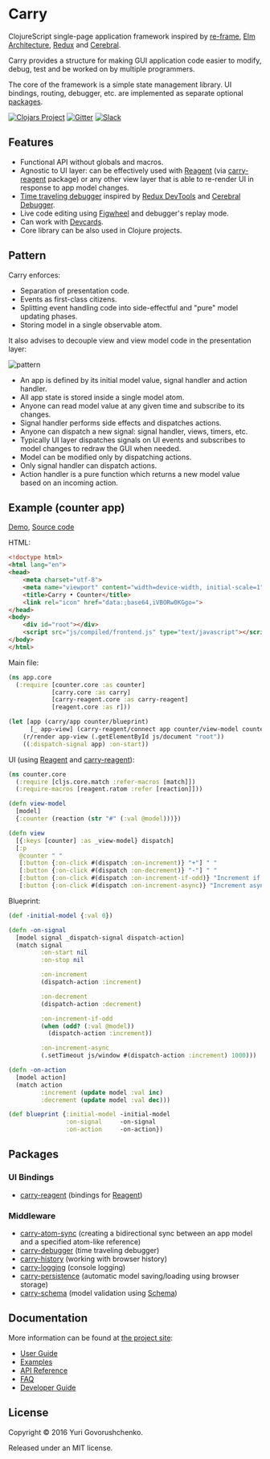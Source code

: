 # Carry

ClojureScript single-page application framework inspired by
[re-frame](https://github.com/Day8/re-frame),
[Elm Architecture](https://guide.elm-lang.org/architecture/),
[Redux](https://github.com/reactjs/redux/) and
[Cerebral](https://github.com/cerebral/cerebral).

Carry provides a structure for making GUI application code easier to modify, debug, test and be worked on by multiple programmers.

The core of the framework is a simple state management library. 
UI bindings, routing, debugger, etc. are implemented as separate optional [packages](#packages).

[![Clojars Project](https://img.shields.io/clojars/v/carry.svg)](https://clojars.org/carry)
[![Gitter](https://img.shields.io/gitter/room/metametadata/carry.svg?maxAge=2592000?style=plastic)](https://gitter.im/metametadata/carry)
[![Slack](https://img.shields.io/badge/chat-on_slack-brightgreen.svg?style=flat)](https://clojurians.slack.com/messages/carry/)

## Features

* Functional API without globals and macros.
* Agnostic to UI layer: can be effectively used with [Reagent](https://github.com/reagent-project/reagent)
(via [carry-reagent](https://github.com/metametadata/carry/tree/master/contrib/reagent/) package) or
any other view layer that is able to re-render UI in response to app model changes.
* [Time traveling debugger](https://github.com/metametadata/carry/tree/master/contrib/debugger)
inspired by [Redux DevTools](https://github.com/gaearon/redux-devtools) and [Cerebral Debugger](http://www.cerebraljs.com/documentation/the_debugger).
* Live code editing using [Figwheel](https://github.com/bhauman/lein-figwheel) and debugger's replay mode.
* Can work with [Devcards](https://github.com/bhauman/devcards).
* Core library can be also used in Clojure projects.

## Pattern
Carry enforces:

* Separation of presentation code.
* Events as first-class citizens.
* Splitting event handling code into side-effectful and "pure" model updating phases.
* Storing model in a single observable atom.

It also advises to decouple view and view model code in the presentation layer:

![pattern](http://metametadata.github.io/carry/graphs/pattern.svg)

* An app is defined by its initial model value, signal handler and action handler.
* All app state is stored inside a single model atom.
* Anyone can read model value at any given time and subscribe to its changes.
* Signal handler performs side effects and dispatches actions.
* Anyone can dispatch a new signal: signal handler, views, timers, etc.
* Typically UI layer dispatches signals on UI events and subscribes to model changes to redraw the GUI when needed.
* Model can be modified only by dispatching actions.
* Only signal handler can dispatch actions.
* Action handler is a pure function which returns a new model value based on an incoming action.  

## Example (counter app)

[Demo](https://metametadata.github.com/carry/examples/counter),
[Source code](https://github.com/metametadata/carry/tree/master/examples/counter)

HTML:

```html
<!doctype html>
<html lang="en">
<head>
    <meta charset="utf-8">
    <meta name="viewport" content="width=device-width, initial-scale=1">
    <title>Carry • Counter</title>
    <link rel="icon" href="data:;base64,iVBORw0KGgo=">
</head>
<body>
    <div id="root"></div>
    <script src="js/compiled/frontend.js" type="text/javascript"></script>
</body>
</html>
```

Main file:

```clj
(ns app.core
  (:require [counter.core :as counter]
            [carry.core :as carry]
            [carry-reagent.core :as carry-reagent]
            [reagent.core :as r]))

(let [app (carry/app counter/blueprint)
      [_ app-view] (carry-reagent/connect app counter/view-model counter/view)]
    (r/render app-view (.getElementById js/document "root"))
    ((:dispatch-signal app) :on-start))
```

UI (using [Reagent](https://github.com/reagent-project/reagent) and [carry-reagent](https://github.com/metametadata/carry/tree/master/contrib/reagent/)):

```clj
(ns counter.core
  (:require [cljs.core.match :refer-macros [match]])
  (:require-macros [reagent.ratom :refer [reaction]]))

(defn view-model
  [model]
  {:counter (reaction (str "#" (:val @model)))})

(defn view
  [{:keys [counter] :as _view-model} dispatch]
  [:p
   @counter " "
   [:button {:on-click #(dispatch :on-increment)} "+"] " "
   [:button {:on-click #(dispatch :on-decrement)} "-"] " "
   [:button {:on-click #(dispatch :on-increment-if-odd)} "Increment if odd"] " "
   [:button {:on-click #(dispatch :on-increment-async)} "Increment async"]])
```

Blueprint:

```clj
(def -initial-model {:val 0})

(defn -on-signal
  [model signal _dispatch-signal dispatch-action]
  (match signal
         :on-start nil
         :on-stop nil

         :on-increment
         (dispatch-action :increment)

         :on-decrement
         (dispatch-action :decrement)

         :on-increment-if-odd
         (when (odd? (:val @model))
           (dispatch-action :increment))

         :on-increment-async
         (.setTimeout js/window #(dispatch-action :increment) 1000)))

(defn -on-action
  [model action]
  (match action
         :increment (update model :val inc)
         :decrement (update model :val dec)))

(def blueprint {:initial-model -initial-model
                :on-signal     -on-signal
                :on-action     -on-action})
```

## Packages

### UI Bindings

* [carry-reagent](https://github.com/metametadata/carry/tree/master/contrib/reagent/)
(bindings for [Reagent](https://github.com/reagent-project/reagent))

### Middleware

* [carry-atom-sync](https://github.com/metametadata/carry/tree/master/contrib/atom-sync)
(creating a bidirectional sync between an app model and a specified atom-like reference)
* [carry-debugger](https://github.com/metametadata/carry/tree/master/contrib/debugger)
(time traveling debugger)
* [carry-history](https://github.com/metametadata/carry/tree/master/contrib/history)
(working with browser history)
* [carry-logging](https://github.com/metametadata/carry/tree/master/contrib/logging)
(console logging)
* [carry-persistence](https://github.com/metametadata/carry/tree/master/contrib/persistence)
(automatic model saving/loading using browser storage)
* [carry-schema](https://github.com/metametadata/carry/tree/master/contrib/schema)
(model validation using [Schema](https://github.com/plumatic/schema))

## Documentation

More information can be found at [the project site](http://metametadata.github.io/carry/):

* [User Guide](http://metametadata.github.io/carry/user-guide/)
* [Examples](http://metametadata.github.io/carry/examples/)
* [API Reference](http://metametadata.github.io/carry/api/)
* [FAQ](http://metametadata.github.io/carry/faq/)
* [Developer Guide](http://metametadata.github.io/carry/dev-guide/)

## License
Copyright © 2016 Yuri Govorushchenko.

Released under an MIT license.